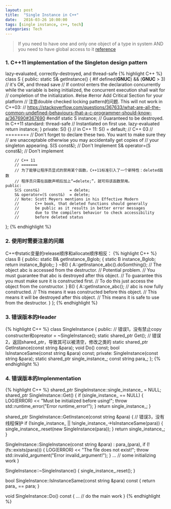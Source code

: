 ```yaml
---
layout: post
title:  "Single Instance in C++"
date:   2016-03-26 10:00:00
tags: [single instance, c++, tech]
categories: Tech
---
```


> If you need to have one and only one object of a type in system AND you need to have global access to it
> [reference](https://stackoverflow.com/questions/1008019/c-singleton-design-pattern)

### 1. C++11 implementation of the Singleton design pattern
lazy-evaluated, correctly-destroyed, and thread-safe
{% highlight C++ %}
class S
{
    public:
        static S& getInstance()
        {
          #if defined(__GNUC__) && (__GNUC__ > 3)
            // it's OK, and thread save
            // If control enters the declaration concurrently while the variable is being initialized, the concurrent execution shall wait for // completion of the initialization.
          #else
            #error Add Critical Section for your platform
            // 注意double checked locking pattern的问题. This will not work in C++03:
            // https://stackoverflow.com/questions/367633/what-are-all-the-common-undefined-behaviours-that-a-c-programmer-should-know-a/367690#367690
          #endif
            static S instance; // Guaranteed to be destroyed. In C++11 standard: thread-safe
                               // Instantiated on first use. lazy-evaluated
            return instance;
        }
    private:
        S() {}  // in C++ 11: S() = default;
        // C++ 03
        // ========
        // Don't forget to declare these two. You want to make sure they
        // are unacceptable otherwise you may accidentally get copies of
        // your singleton appearing.
        S(S const&);              // Don't Implement
        S& operator=(S const&); // Don't implement

        // C++ 11
        // =======
        // 为了能够让程序员显式的禁用某个函数，C++11标准引入了一个新特性：deleted函数
        // 程序员只需在函数声明后加上“=delete;”，就可将该函数禁用。
    public:
        S(S const&)             = delete;
        S& operator=(S const&)  = delete;
        // Note: Scott Meyers mentions in his Effective Modern
        //       C++ book, that deleted functions should generally
        //       be public as it results in better error messages
        //       due to the compilers behavior to check accessibility
        //       before deleted status
};
{% endhighlight %}

### 2. 使用时需要注意的问题
C++中static变量的release顺序和allocate顺序相反：
{% highlight C++ %}
class B
{
    public:
        static B& getInstance_Bglob;
        {
            static B instance_Bglob;
            return instance_Bglob;;
        }
        ~B()
        {
             A::getInstance_abc().doSomthing();
             // The object abc is accessed from the destructor.
             // Potential problem.
             // You must guarantee that abc is destroyed after this object.
             // To guarantee this you must make sure it is constructed first.
             // To do this just access the object from the constructor.
        }
        B()
        {
            A::getInstance_abc();
            // abc is now fully constructed.
            // This means it was constructed before this object.
            // This means it will be destroyed after this object.
            // This means it is safe to use from the destructor.
        }
};
{% endhighlight %}

### 3. 错误版本的Header
{% highlight C++ %}
class SingleInstance {
  public:
    // 错误1，没有禁止copy constructer和opreator =
    ~SingleInstance();
    static shared_ptr<SingleInstance> Get();
    // 错误2，返回shared_ptr，导致其可以被清空，修改之类的
    static shared_ptr<SingleInstance> GetInstance(const string &para);
    void Do() const;
    bool IsInstanceSame(const string &para) const;
  private:
    SingleInstance(const string &para);
    static shared_ptr<SingleInstance> single_instance_;
    const string para_;
};
{% endhighlight %}

### 4. 错误版本的Implenmentation
{% highlight C++ %}
shared_ptr<SingleInstance> SingleInstance::single_instance_ = NULL;
shared_ptr<SingleInstance> SingleInstance::Get() {
  if (single_instance_ == NULL) {
    LOG(ERROR) << "Must be initialized before using!";
    throw std::runtime_error("Error runtime_error!");
  }
  return single_instance_;
}

shared_ptr<SingleInstance> SingleInstance::GetInstance(const string &para) {
  // 错误3，没有线程保护
  if (!single_instance_ || !single_instance_->IsInstanceSame(para)) {
    single_instance_.reset(new SingleInstance(para));
  }
  return single_instance_;
}

SingleInstance::SingleInstance(const string &para) :
  para_(para),
  if (!(fs::exists(para))) {
    LOG(ERROR) << "The file does not exist!";
    throw std::invalid_argument("Error invalid_argument!");
  }
  ...  // some initializing work
}

SingleInstance::~SingleInstance() {
 single_instance_.reset();
}

bool SingleInstance::IsInstanceSame(const string &para) const {
 return para_ == para;
}

void SingleInstance::Do() const {
  ... // do the main work
}
{% endhighlight %}